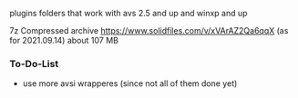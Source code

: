 plugins folders that work with avs 2.5 and up and winxp and up

7z Compressed archive https://www.solidfiles.com/v/xVArAZ2Qa6qqX (as for 2021.09.14) about 107 MB

### To-Do-List
* use more avsi wrapperes (since not all of them done yet)
